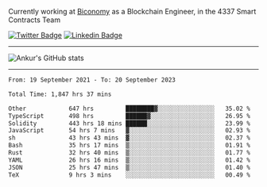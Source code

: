 Currently working at [Biconomy](https://biconomy.io/) as a Blockchain Engineer, in the 4337 Smart Contracts Team

 [![Twitter Badge](https://img.shields.io/badge/-@ankurdubey521-1ca0f1?style=flat-square&labelColor=1ca0f1&logo=twitter&logoColor=white&link=https://twitter.com/ankurdubey521)](https://twitter.com/ankurdubey521) [![Linkedin Badge](https://img.shields.io/badge/-ankurdubey521-blue?style=flat-square&logo=Linkedin&logoColor=white&link=https://www.linkedin.com/in/ankurdubey521/)](https://www.linkedin.com/in/ankurdubey521/)

<hr/>

![Ankur's GitHub stats](https://github-readme-stats.vercel.app/api?username=ankurdubey521&count_private=true&theme=radical)

<hr/>

<!--START_SECTION:waka-->

```txt
From: 19 September 2021 - To: 20 September 2023

Total Time: 1,847 hrs 37 mins

Other            647 hrs         ████████▓░░░░░░░░░░░░░░░░   35.02 %
TypeScript       498 hrs         ██████▓░░░░░░░░░░░░░░░░░░   26.95 %
Solidity         443 hrs 18 mins ██████░░░░░░░░░░░░░░░░░░░   23.99 %
JavaScript       54 hrs 7 mins   ▓░░░░░░░░░░░░░░░░░░░░░░░░   02.93 %
sh               43 hrs 43 mins  ▓░░░░░░░░░░░░░░░░░░░░░░░░   02.37 %
Bash             35 hrs 17 mins  ▒░░░░░░░░░░░░░░░░░░░░░░░░   01.91 %
Rust             32 hrs 40 mins  ▒░░░░░░░░░░░░░░░░░░░░░░░░   01.77 %
YAML             26 hrs 16 mins  ▒░░░░░░░░░░░░░░░░░░░░░░░░   01.42 %
JSON             25 hrs 47 mins  ▒░░░░░░░░░░░░░░░░░░░░░░░░   01.40 %
TeX              9 hrs 3 mins    ░░░░░░░░░░░░░░░░░░░░░░░░░   00.49 %
```

<!--END_SECTION:waka-->
